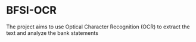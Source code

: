 # BFSI-OCR
The project aims to use Optical Character Recognition (OCR) to extract the text and analyze the bank statements
